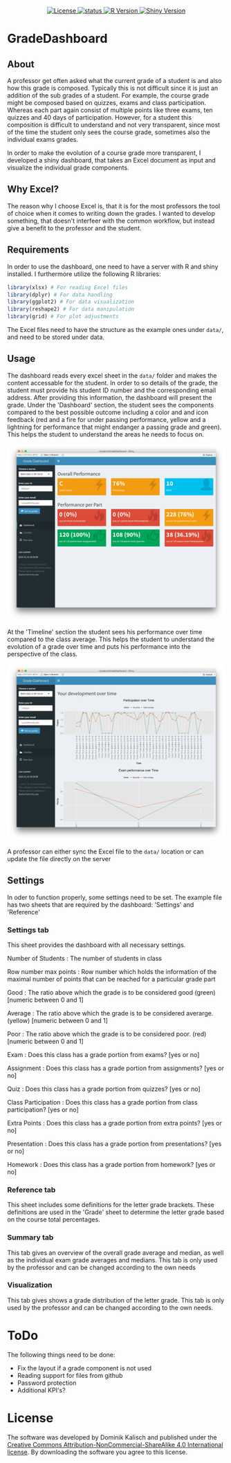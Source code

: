 <p align="center">
    <a href="https://www.gratipay.com/Shields/">
        <img src="https://img.shields.io/badge/license-by--nc--sa%204.0-blue.svg"
             alt="License">
    </a>
    <a href="https://npmjs.org/package/gh-badges">
        <img src="https://img.shields.io/badge/status-beta-yellowgreen.svg"
             alt="status">
    </a>
    <a href="https://travis-ci.org/badges/shields">
        <img src="https://img.shields.io/badge/R-3.2.2-lightgrey.svg"
             alt="R Version">
    </a>
    <a href="https://travis-ci.org/badges/shields">
        <img src="https://img.shields.io/badge/shiny-0.13-lightgrey.svg"
             alt="Shiny Version">
    </a>
</p>


# GradeDashboard
## About
A professor get often asked what the current grade of a student is and also how this grade is composed. Typically this is not difficult since it is just an addition of the sub grades of a student. For example, the course grade might be composed based on quizzes, exams and class participation. Whereas each part again consist of multiple points like three exams, ten quizzes and 40 days of participation. However, for a student this composition is difficult to understand and not very transparent, since most of the time the student only sees the course grade, sometimes also the individual exams grades.

In order to make the evolution of a course grade more transparent, I developed a shiny dashboard, that takes an Excel document as input and visualize the individual grade components.

## Why Excel?
The reason why I choose Excel is, that it is for the most professors the tool of choice when it comes to writing down the grades. I wanted to develop something, that doesn't interfeer with the common workflow, but instead give a benefit to the professor and the student.

## Requirements
In order to use the dashboard, one need to have a server with R and shiny installed. I furthermore utilize the following R libraries:

```r
library(xlsx) # For reading Excel files
library(dplyr) # For data handling
library(ggplot2) # For data visualization
library(reshape2) # For data manipulation
library(grid) # For plot adjustments
```

The Excel files need to have the structure as the example ones under `data/`, and need to be stored under data.

## Usage
The dashboard reads every excel sheet in the `data/` folder and makes the content accessable for the student. In order to so details of the grade, the student must provide his student ID number and the corresponding email address. After providing this information, the dashboard will present the grade. Under the 'Dashboard' section, the student sees the components compared to the best possible outcome including a color and and icon feedback (red and a fire for under passing performance, yellow and a lightning for performance that might endanger a passing grade and green). This helps the student to understand the areas he needs to focus on.

![Image of dashboard section](img/dashboard.png)

At the 'Timeline' section the student sees his performance over time compared to the class average. This helps the student to understand the evolution of a grade over time and puts his performance into the perspective of the class.

![Image of timeline section](img/timeline.png)

A professor can either sync the Excel file to the `data/` location or can update the file directly on the server

## Settings
In oder to function properly, some settings need to be set. The example file has two sheets that are required by the dashboard: 'Settings' and 'Reference'

### Settings tab
This sheet provides the dashboard with all necessary settings. 

Number of Students
:   The number of students in class

Row number max points
:   Row number which holds the information of the maximal number of points that can be reached for a particular grade part

Good
:   The ratio above which the grade is to be considered good (green) [numeric between 0 and 1]

Average
:   The ratio above which the grade is to be considered averarge. (yellow) [numeric between 0 and 1]

Poor
:   The ratio above which the grade is to be considered poor. (red) [numeric between 0 and 1]

Exam
:   Does this class has a grade portion from exams? [yes or no]

Assignment
:   Does this class has a grade portion from assignments? [yes or no]

Quiz
:   Does this class has a grade portion from quizzes? [yes or no]

Class Participation
:   Does this class has a grade portion from class participation? [yes or no]

Extra Points
:   Does this class has a grade portion from extra points? [yes or no]

Presentation
:   Does this class has a grade portion from presentations? [yes or no]

Homework
:   Does this class has a grade portion from homework? [yes or no]

### Reference tab
This sheet includes some definitions for the letter grade brackets. These definitions are used in the 'Grade' sheet to determine the letter grade based on the course total percentages.

### Summary tab
This tab gives an overview of the overall grade average and median, as well as the individual exam grade averages and medians. This tab is only used by the professor and can be changed according to the own needs

### Visualization
This tab gives shows a grade distribution of the letter grade. This tab is only used by the professor and can be changed according to the own needs.

# ToDo
The following things need to be done:

- Fix the layout if a grade component is not used
- Reading support for files from github
- Password protection
- Additional KPI's?

# License
The software was developed by Dominik Kalisch and published under the [Creative Commons Attribution-NonCommercial-ShareAlike 4.0 International license](http://creativecommons.org/licenses/by-nc-sa/4.0/deed.en). By downloading the software you agree to this license.
